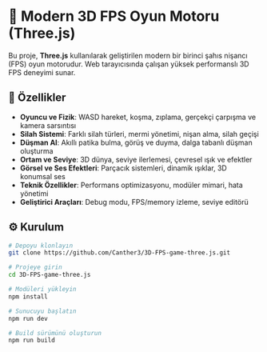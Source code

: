 # 🔫 Modern 3D FPS Oyun Motoru (Three.js)

Bu proje, **Three.js** kullanılarak geliştirilen modern bir birinci şahıs nişancı (FPS) oyun motorudur. Web tarayıcısında çalışan yüksek performanslı 3D FPS deneyimi sunar.

## 🚀 Özellikler

- **Oyuncu ve Fizik**: WASD hareket, koşma, zıplama, gerçekçi çarpışma ve kamera sarsıntısı  
- **Silah Sistemi**: Farklı silah türleri, mermi yönetimi, nişan alma, silah geçişi  
- **Düşman AI**: Akıllı patika bulma, görüş ve duyma, dalga tabanlı düşman oluşturma  
- **Ortam ve Seviye**: 3D dünya, seviye ilerlemesi, çevresel ışık ve efektler  
- **Görsel ve Ses Efektleri**: Parçacık sistemleri, dinamik ışıklar, 3D konumsal ses  
- **Teknik Özellikler**: Performans optimizasyonu, modüler mimari, hata yönetimi  
- **Geliştirici Araçları**: Debug modu, FPS/memory izleme, seviye editörü  

## ⚙️ Kurulum

```bash
# Depoyu klonlayın
git clone https://github.com/Canther3/3D-FPS-game-three.js.git

# Projeye girin
cd 3D-FPS-game-three.js

# Modüleri yükleyin
npm install

# Sunucuyu başlatın
npm run dev

# Build sürümünü oluşturun
npm run build
